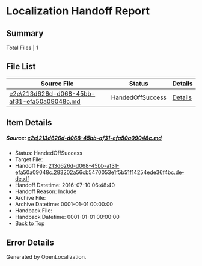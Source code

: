 # <a name='report-top'></a> Localization Handoff Report

## Summary
 Total Files | 1

## File List
 Source File | Status | Details 
 ----------- | ------ | ------- 
 [e2e\213d626d-d068-45bb-af31-efa50a09048c.md](https://github.com/OpenLocalizationTestOrg/oltest/blob/7115b8809af074066c1ceeb39b92d76ef23c3158/e2e/213d626d-d068-45bb-af31-efa50a09048c.md) | HandedOffSuccess | [Details](#9638ecef2ac411a023340d245cc072c1aecdf42e1)

## Item Details
##### <a name='9638ecef2ac411a023340d245cc072c1aecdf42e1'></a> Source: [e2e\213d626d-d068-45bb-af31-efa50a09048c.md](https://github.com/OpenLocalizationTestOrg/oltest/blob/7115b8809af074066c1ceeb39b92d76ef23c3158/e2e/213d626d-d068-45bb-af31-efa50a09048c.md)
* Status: HandedOffSuccess
* Target File: 
* Handoff File: [213d626d-d068-45bb-af31-efa50a09048c.283202a56cb5470053e1f5b51f14254ede36f4bc.de-de.xlf](https://github.com/OpenLocalizationTestOrg/olhandoff-e2e/blob/5a884b6452b940484aa4032bb68c052787e1227c/ol-handoff/OpenLocalizationTestOrg/oltest-dede-fly/ci/ht/213d626d-d068-45bb-af31-efa50a09048c.283202a56cb5470053e1f5b51f14254ede36f4bc.de-de.xlf)
* Handoff Datetime: 2016-07-10 06:48:40
* Handoff Reason: Include
* Archive File: 
* Archive Datetime: 0001-01-01 00:00:00
* Handback File: 
* Handback Datetime: 0001-01-01 00:00:00
* [Back to Top](#report-top)


## Error Details

Generated by OpenLocalization.
